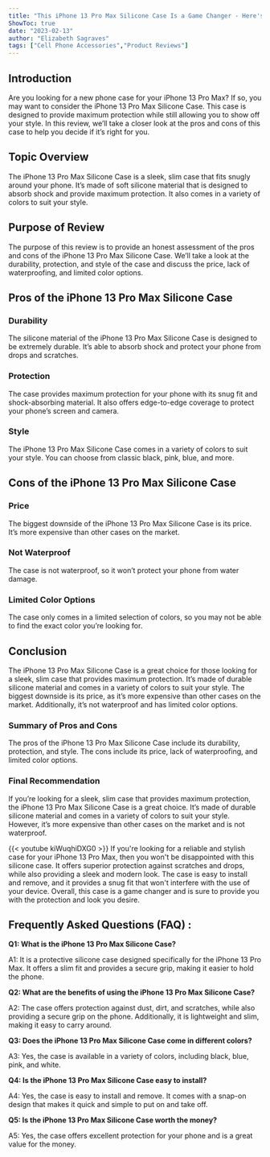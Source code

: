```yaml
---
title: "This iPhone 13 Pro Max Silicone Case Is a Game Changer - Here's Our Honest Review!"
ShowToc: true 
date: "2023-02-13"
author: "Elizabeth Sagraves" 
tags: ["Cell Phone Accessories","Product Reviews"]
---
```

## Introduction

Are you looking for a new phone case for your iPhone 13 Pro Max? If so, you may want to consider the iPhone 13 Pro Max Silicone Case. This case is designed to provide maximum protection while still allowing you to show off your style. In this review, we’ll take a closer look at the pros and cons of this case to help you decide if it’s right for you. 

## Topic Overview

The iPhone 13 Pro Max Silicone Case is a sleek, slim case that fits snugly around your phone. It’s made of soft silicone material that is designed to absorb shock and provide maximum protection. It also comes in a variety of colors to suit your style. 

## Purpose of Review

The purpose of this review is to provide an honest assessment of the pros and cons of the iPhone 13 Pro Max Silicone Case. We’ll take a look at the durability, protection, and style of the case and discuss the price, lack of waterproofing, and limited color options. 

## Pros of the iPhone 13 Pro Max Silicone Case

### Durability

The silicone material of the iPhone 13 Pro Max Silicone Case is designed to be extremely durable. It’s able to absorb shock and protect your phone from drops and scratches. 

### Protection

The case provides maximum protection for your phone with its snug fit and shock-absorbing material. It also offers edge-to-edge coverage to protect your phone’s screen and camera. 

### Style

The iPhone 13 Pro Max Silicone Case comes in a variety of colors to suit your style. You can choose from classic black, pink, blue, and more. 

## Cons of the iPhone 13 Pro Max Silicone Case

### Price

The biggest downside of the iPhone 13 Pro Max Silicone Case is its price. It’s more expensive than other cases on the market. 

### Not Waterproof

The case is not waterproof, so it won’t protect your phone from water damage. 

### Limited Color Options

The case only comes in a limited selection of colors, so you may not be able to find the exact color you’re looking for. 

## Conclusion

The iPhone 13 Pro Max Silicone Case is a great choice for those looking for a sleek, slim case that provides maximum protection. It’s made of durable silicone material and comes in a variety of colors to suit your style. The biggest downside is its price, as it’s more expensive than other cases on the market. Additionally, it’s not waterproof and has limited color options. 

### Summary of Pros and Cons

The pros of the iPhone 13 Pro Max Silicone Case include its durability, protection, and style. The cons include its price, lack of waterproofing, and limited color options. 

### Final Recommendation

If you’re looking for a sleek, slim case that provides maximum protection, the iPhone 13 Pro Max Silicone Case is a great choice. It’s made of durable silicone material and comes in a variety of colors to suit your style. However, it’s more expensive than other cases on the market and is not waterproof.

{{< youtube kiWuqhiDXG0 >}} 
If you're looking for a reliable and stylish case for your iPhone 13 Pro Max, then you won't be disappointed with this silicone case. It offers superior protection against scratches and drops, while also providing a sleek and modern look. The case is easy to install and remove, and it provides a snug fit that won't interfere with the use of your device. Overall, this case is a game changer and is sure to provide you with the protection and look you desire.

## Frequently Asked Questions (FAQ) :
**Q1: What is the iPhone 13 Pro Max Silicone Case?**

A1: It is a protective silicone case designed specifically for the iPhone 13 Pro Max. It offers a slim fit and provides a secure grip, making it easier to hold the phone.

**Q2: What are the benefits of using the iPhone 13 Pro Max Silicone Case?**

A2: The case offers protection against dust, dirt, and scratches, while also providing a secure grip on the phone. Additionally, it is lightweight and slim, making it easy to carry around.

**Q3: Does the iPhone 13 Pro Max Silicone Case come in different colors?**

A3: Yes, the case is available in a variety of colors, including black, blue, pink, and white.

**Q4: Is the iPhone 13 Pro Max Silicone Case easy to install?**

A4: Yes, the case is easy to install and remove. It comes with a snap-on design that makes it quick and simple to put on and take off.

**Q5: Is the iPhone 13 Pro Max Silicone Case worth the money?**

A5: Yes, the case offers excellent protection for your phone and is a great value for the money.


